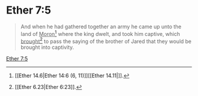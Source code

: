 # Ether 7:5

> And when he had gathered together an army he came up unto the land of <u>Moron</u>[^a] where the king dwelt, and took him captive, which <u>brought</u>[^b] to pass the saying of the brother of Jared that they would be brought into captivity.

[Ether 7:5](https://www.churchofjesuschrist.org/study/scriptures/bofm/ether/7?lang=eng&id=p5#p5)


[^a]: [[Ether 14.6|Ether 14:6 (6, 11)]][[Ether 14.11|]].  
[^b]: [[Ether 6.23|Ether 6:23]].  
